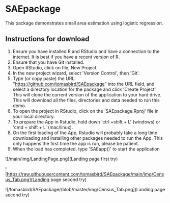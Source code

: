 # SAEpackage
This package demonstrates small area estimation using logistic regression.

## Instructions for download
1. Ensure you have installed R and RStudio and have a connection to the internet. It is best if you have a recent version of R.
2. Ensure that you have Git installed.
3. Open RStudio, click on file, New Project. 
4. In the new project wizard, select 'Version Control', then 'Git'.
5.  Type (or copy paste) the URL: "https://github.com/tomasbird/SAEpackage" into the URL field, and select a directory location for the package and click 'Create Project'. This will clone the current version of the application to your hard drive.  This will download all the files, directories and data needed to run this demo.
6. To open the project in RStudio,  click on the 'SAEpackage.Rproj' file in your local directory.
7. To prepare the App in Rstudio, hold down 'ctrl +shift + L' (windows) or 'cmd + shift + L' (mac/linux).
8. On the first loading of the App,  Rstudio will probably take a long time downloading and installing other packages needed to run the App.  This only happens the first time the app is run, please be patient.
9. When the load has completed, type 'SAEapp()' to start the application


![/main/img/LandingPage.png](Landing page first try)


![https://raw.githubusercontent.com/tomasbird/SAEpackage/main/img/Census_Tab.png](Landing page second try)

![/tomasbird/SAEpackage//blob/master/img/Census_Tab.png](Landing page second try)
